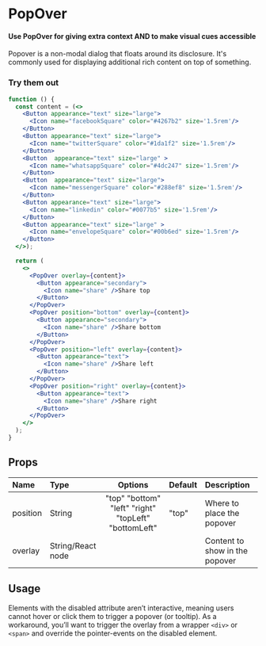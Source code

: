 # PopOver

#### Use PopOver for giving extra context AND to make visual cues accessible

Popover is a non-modal dialog that floats around its disclosure. It's
commonly used for displaying additional rich content on top of something.

### Try them out

```.jsx
function () {
  const content = (<>
    <Button appearance="text" size="large">
      <Icon name="facebookSquare" color="#4267b2" size='1.5rem'/>
    </Button>
    <Button appearance="text" size="large">
      <Icon name="twitterSquare" color="#1da1f2" size='1.5rem'/>
    </Button>
    <Button  appearance="text" size="large" >
      <Icon name="whatsappSquare" color="#4dc247" size='1.5rem'/>
    </Button>
    <Button  appearance="text" size="large">
      <Icon name="messengerSquare" color="#288ef8" size='1.5rem'/>
    </Button>
    <Button appearance="text" size="large">
      <Icon name="linkedin" color="#0077b5" size='1.5rem'/>
    </Button>
    <Button appearance="text" size="large" >
      <Icon name="envelopeSquare" color="#00b6ed" size='1.5rem'/>
    </Button>
  </>);

  return (
    <>
      <PopOver overlay={content}>
        <Button appearance="secondary">
          <Icon name="share" />Share top
        </Button>
      </PopOver>
      <PopOver position="bottom" overlay={content}>
        <Button appearance="secondary">
          <Icon name="share" />Share bottom
        </Button>
      </PopOver>
      <PopOver position="left" overlay={content}>
        <Button appearance="text">
          <Icon name="share" />Share left
        </Button>
      </PopOver>
      <PopOver position="right" overlay={content}>
        <Button appearance="text">
          <Icon name="share" />Share right
        </Button>
      </PopOver>
    </>
  );
}
```

## Props

| Name     | Type              |                       Options                        | Default | Description                    |
| :------- | :---------------- | :--------------------------------------------------: | :------ | :----------------------------- |
| position | String            | "top" "bottom" "left" "right" "topLeft" "bottomLeft" | "top"   | Where to place the popover     |
| overlay  | String/React node |                                                      |         | Content to show in the popover |

## Usage

Elements with the disabled attribute aren’t interactive, meaning users cannot
hover or click them to trigger a popover (or tooltip). As a workaround, you’ll
want to trigger the overlay from a wrapper `<div>` or `<span>` and override the
pointer-events on the disabled element.
